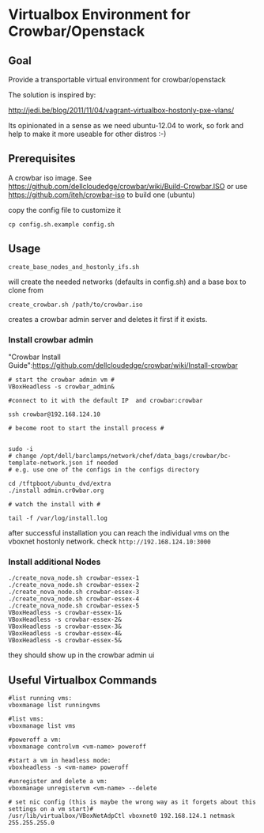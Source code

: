 # Virtualbox Environment for Crowbar/Openstack #

## Goal ##


Provide a transportable virtual environment for crowbar/openstack

The solution is inspired by:

http://jedi.be/blog/2011/11/04/vagrant-virtualbox-hostonly-pxe-vlans/ 

Its opinionated in a sense as we need ubuntu-12.04 to work, so fork and help to make it more useable for other distros :-)

## Prerequisites ##

A crowbar iso image. See https://github.com/dellcloudedge/crowbar/wiki/Build-Crowbar.ISO or use https://github.com/iteh/crowbar-iso to build one (ubuntu) 

copy the config file to customize it 

```
cp config.sh.example config.sh
```

## Usage ##

```
create_base_nodes_and_hostonly_ifs.sh
```

will create the needed networks (defaults in config.sh) and a base box to clone from

```
create_crowbar.sh /path/to/crowbar.iso

```              

creates a crowbar admin server and deletes it first if it exists. 

### Install crowbar admin ###

"Crowbar Install Guide":https://github.com/dellcloudedge/crowbar/wiki/Install-crowbar

```
# start the crowbar admin vm #
VBoxHeadless -s crowbar_admin&

#connect to it with the default IP  and crowbar:crowbar

ssh crowbar@192.168.124.10

# become root to start the install process #


sudo -i
# change /opt/dell/barclamps/network/chef/data_bags/crowbar/bc-template-network.json if needed 
# e.g. use one of the configs in the configs directory

cd /tftpboot/ubuntu_dvd/extra 
./install admin.cr0wbar.org

# watch the install with #

tail -f /var/log/install.log 
```

after successful installation you can reach the individual vms on the vboxnet hostonly network. 
check ```http://192.168.124.10:3000``` 

### Install additional Nodes ###


```
./create_nova_node.sh crowbar-essex-1
./create_nova_node.sh crowbar-essex-2
./create_nova_node.sh crowbar-essex-3
./create_nova_node.sh crowbar-essex-4
./create_nova_node.sh crowbar-essex-5
VBoxHeadless -s crowbar-essex-1&
VBoxHeadless -s crowbar-essex-2&
VBoxHeadless -s crowbar-essex-3&
VBoxHeadless -s crowbar-essex-4&
VBoxHeadless -s crowbar-essex-5&
```

they should show up in the crowbar admin ui

## Useful Virtualbox Commands ##
``` 
#list running vms:
vboxmanage list runningvms

#list vms:
vboxmanage list vms

#poweroff a vm:
vboxmanage controlvm <vm-name> poweroff

#start a vm in headless mode:
vboxheadless -s <vm-name> poweroff

#unregister and delete a vm:
vboxmanage unregistervm <vm-name> --delete  

# set nic config (this is maybe the wrong way as it forgets about this settings on a vm start)#
/usr/lib/virtualbox/VBoxNetAdpCtl vboxnet0 192.168.124.1 netmask 255.255.255.0

```